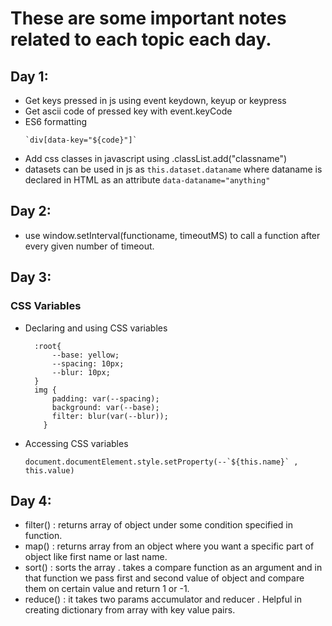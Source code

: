 # These are some important notes related to each topic each day.

## Day 1:

- Get keys pressed in js using event keydown, keyup or keypress
- Get ascii code of pressed key with event.keyCode
- ES6 formatting
  ```
  `div[data-key="${code}"]`
  ```
- Add css classes in javascript using .classList.add("classname")
- datasets can be used in js as `this.dataset.dataname` where dataname is declared in HTML as an attribute `data-dataname="anything"`

## Day 2:

- use window.setInterval(functioname, timeoutMS) to call a function after every given number of timeout.

## Day 3:

### CSS Variables

- Declaring and using CSS variables
  ```
    :root{
        --base: yellow;
        --spacing: 10px;
        --blur: 10px;
    }
    img {
        padding: var(--spacing);
        background: var(--base);
        filter: blur(var(--blur));
      }
  ```
- Accessing CSS variables
  ```
  document.documentElement.style.setProperty(--`${this.name}` , this.value)
  ```

## Day 4:

- filter() : returns array of object under some condition specified in function.
- map() : returns array from an object where you want a specific part of object like first name or last name.
- sort() : sorts the array . takes a compare function as an argument and in that function we pass first and second value of object and compare them on certain value and return 1 or -1.
- reduce() : it takes two params accumulator and reducer . Helpful in creating dictionary from array with key value pairs.
